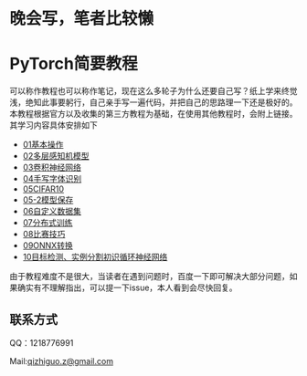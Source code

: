 # 晚会写，笔者比较懒
# PyTorch简要教程
可以称作教程也可以称作笔记，现在这么多轮子为什么还要自己写？纸上学来终觉浅，绝知此事要躬行，自己亲手写一遍代码，并把自己的思路理一下还是极好的。
本教程根据官方以及收集的第三方教程为基础，在使用其他教程时，会附上链接。其学习内容具体安排如下

 - [01基本操作](https://github.com/Qzgfather/Pytorch_Tutorials/blob/master/01%E5%9F%BA%E6%9C%AC%E6%93%8D%E4%BD%9C.ipynb)
 - [02多层感知机模型](https://github.com/Qzgfather/Pytorch_Tutorials/blob/master/02%E5%A4%9A%E5%B1%82%E6%84%9F%E7%9F%A5%E6%9C%BA%E6%A8%A1%E5%9E%8B.ipynb)
 - [03卷积神经网络](https://github.com/Qzgfather/Pytorch_Tutorials/blob/master/03%E6%89%8B%E5%86%99%E5%AD%97%E4%BD%93%E8%AF%86%E5%88%AB.ipynb)
 - [04手写字体识别](https://github.com/Qzgfather/Pytorch_Tutorials/blob/master/04%E5%8D%B7%E7%A7%AF%E7%A5%9E%E7%BB%8F%E7%BD%91%E7%BB%9C.ipynb)
 - [05CIFAR10](https://github.com/Qzgfather/Pytorch_Tutorials/blob/master/05-1CIFAR10.ipynb)
 - [05-2模型保存](
https://github.com/Qzgfather/Pytorch_Tutorials/blob/master/05-2%E6%A8%A1%E5%9E%8B%E4%BF%9D%E5%AD%98.ipynb)
 - [06自定义数据集](https://github.com/Qzgfather/Pytorch_Tutorials/blob/master/06%E8%87%AA%E5%AE%9A%E4%B9%89%E6%95%B0%E6%8D%AE%E9%9B%86.ipynb)
 - [07分布式训练](https://github.com/Qzgfather/Pytorch_Tutorials/blob/master/07%E5%88%86%E5%B8%83%E5%BC%8F%E8%AE%AD%E7%BB%83.ipynb)
 - [08比赛技巧](https://github.com/Qzgfather/Pytorch_Tutorials/blob/master/08%E6%AF%94%E8%B5%9B%E6%8A%80%E5%B7%A7.ipynb)
 - [09ONNX转换](https://github.com/Qzgfather/Pytorch_Tutorials/blob/master/09ONNX%E8%BD%AC%E6%8D%A2.ipynb)
 - [10目标检测、实例分割初识循环神经网络](https://github.com/Qzgfather/Pytorch_Tutorials/blob/master/11%E5%BE%AA%E7%8E%AF%E7%A5%9E%E7%BB%8F%E7%BD%91%E7%BB%9C.ipynb
)
 
 由于教程难度不是很大，当读者在遇到问题时，百度一下即可解决大部分问题，如果确实有不理解指出，可以提一下issue，本人看到会尽快回复。
 
 ## 联系方式
 QQ：1218776991
 
 Mail:qizhiguo.z@gmail.com
